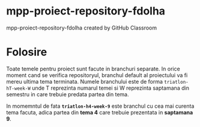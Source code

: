 # mpp-proiect-repository-fdolha
mpp-proiect-repository-fdolha created by GitHub Classroom

# Folosire
Toate temele pentru proiect sunt facute in branchuri separate. In orice moment cand se verifica repositoryul, branchul default al proiectului va fi mereu ultima tema terminata.
Numele branchului este de forma `triatlon-hT-week-W` unde T reprezinta numarul temei si W reprezinta saptamana din semestru in care trebuie predata partea din tema.

In momemntul de fata **`triatlon-h4-week-9`** este branchul cu cea mai curenta tema facuta, adica partea din **tema 4** care trebuie prezentata in **saptamana 9**.
